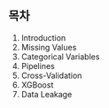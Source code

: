 ## 목차

1. Introduction
2. Missing Values
3. Categorical Variables
4. Pipelines
5. Cross-Validation
6. XGBoost
7. Data Leakage
